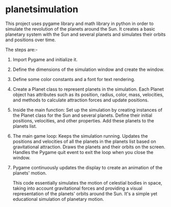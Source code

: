 # planetsimulation
This project uses pygame library and math library in python in order to simulate the revolution of the planets around the Sun.
It creates a basic planetary system with the Sun and several planets and simulates their orbits and positions over time.

The steps are:-
1) Import Pygame and initialize it.

2) Define the dimensions of the simulation window and create the window.

3) Define some color constants and a font for text rendering.

4) Create a Planet class to represent planets in the simulation. Each Planet object has attributes such as its position, radius, color, mass, velocities, and methods to calculate attraction forces and update positions.

5) Inside the main function:
  Set up the simulation by creating instances of the Planet class for the Sun and several planets.
  Define their initial positions, velocities, and other properties.
  Add these planets to the planets list.
  
6) The main game loop:
  Keeps the simulation running.
  Updates the positions and velocities of all the planets in the planets list based on gravitational attraction.
  Draws the planets and their orbits on the screen.
  Handles the Pygame quit event to exit the loop when you close the window.
  
7) Pygame continuously updates the display to create an animation of the planets' motion.


   This code essentially simulates the motion of celestial bodies in space, taking into account gravitational forces and providing a visual representation of the planets' orbits around the Sun. It's a simple yet educational simulation of planetary motion.
